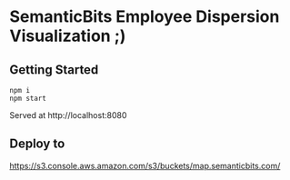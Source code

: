 # SemanticBits Employee Dispersion Visualization ;)

## Getting Started

```
npm i
npm start
```
Served at http://localhost:8080

## Deploy to

https://s3.console.aws.amazon.com/s3/buckets/map.semanticbits.com/